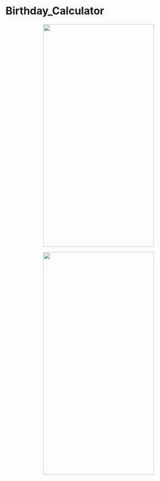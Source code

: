 # Birthday_Calculator
<p align="center"><img src="https://user-images.githubusercontent.com/91980956/154324151-c8b7653f-5b89-44d6-aaa8-350ed9a65a35.jpg" width="300" height="600" /></p>

<p align="center"><img src="https://user-images.githubusercontent.com/91980956/159758949-8ed910d1-91e1-41fd-86d1-3e39dd4cf385.jpg" width="300" height="600" /></p>


